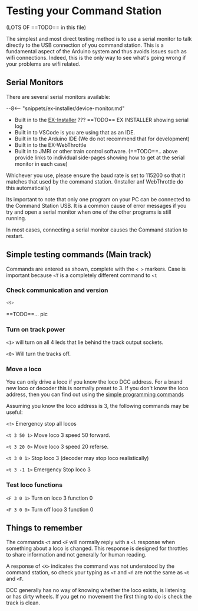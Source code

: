 # Testing your Command Station

 (LOTS OF ==TODO== in this file)

The simplest and most direct testing method is to use a serial monitor to talk directly to the USB connection of you command station. This is a fundamental aspect of the Arduino system and thus avoids issues such as wifi connections. Indeed, this is the only way to see what's going wrong if your problems are wifi related.

## Serial Monitors

There are several serial monitors available:

--8<-- "snippets/ex-installer/device-monitor.md"

- Built in to the [EX-Installer](?EX-Installer)
    ??? ==TODO== EX INSTALLER showing serial log
- Built in to VSCode is you are using that as an IDE.
- Built in to the Arduino IDE (We do not recommend that for development)
- Built in to the EX-WebThrottle
- Built in to JMRI or other train control software.
(==TODO==.. above provide links to individual side-pages showing how to get at the serial monitor in each case)

Whichever you use, please ensure the baud rate is set to 115200 so that it matches that used by the command station. (Installer anf WebThrottle do this automatically)

Its important to note that only one program on your PC can be connected to the Command Station USB. It is a common cause of error messages if you try and open a serial monitor when one of the other programs is still running.

In most cases, connecting a serial monitor causes the Command station to restart.

## Simple testing commands (Main track)

Commands are entered as shown, complete with the `< >` markers. Case is important because `<T` is a completely different command to `<t`

### Check communication and version

```cpp
<s>
```

==TODO==... pic

### Turn on track power

`<1>` will turn on all 4 leds that lie behind the track output sockets.

`<0>` Will turn the tracks off.

### Move a loco

You can only drive a loco if you know the loco DCC address. For a brand new loco or decoder this is normally preset to 3.
If you don't know the loco address, then you can find out using the [simple programming commands](/reference/serial-commands.md)

Assuming you know the loco address is 3, the following commands may be useful:  

`<!>` Emergency stop all locos

`<t 3 50 1>`  Move loco 3 speed 50 forward.

`<t 3 20 0>`  Move loco 3 speed 20 referse.

`<t 3 0 1>`  Stop loco 3 (decoder may stop loco realistically)

`<t 3 -1 1>`  Emergency Stop loco 3

### Test loco functions

`<F 3 0 1>`   Turn on loco 3 function 0

`<F 3 0 0>`   Turn off loco 3 function 0

## Things to remember

The commands `<t` and `<F` will normally reply with a `<l` response when something about a loco is changed. This response is designed for throttles to share information and not generally for human reading.

A response of `<X>` indicates the command was not understood by the command station, so check your typing as `<T` and `<f` are not the same as `<t` and `<F`.

DCC generally has no way of knowing whether the loco exists, is listening or has dirty wheels. If you get no movement the first thing to do is check the track is clean.
